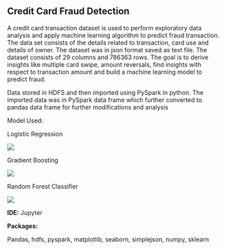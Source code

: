 <h2>Credit Card Fraud Detection</h2>
<p>A credit card transaction dataset is used to perform exploratory data analysis and apply machine learning algorithm to predict fraud transaction. The data set consists of the details related to transaction, card use and details of owner. The dataset was in json format saved as text file. The dataset consists of 29 columns and 786363 rows. The goal is to derive insights like multiple card swipe, amount reversals, find insights with respect to transaction amount and build a machine learning model to predict fraud.</p>
<p>Data stored in HDFS and then imported using PySpark in python. The imported data was in PySpark data frame which further converted to pandas data frame for further modifications and analysis</p>
<p>Model Used:</p>
<p>Logistic Regression</p>
<p>
    <img src="https://github.com/rkhatu97/Credit-Card-Fraud-Detection/master/Credit_card_fraud_detection/logistic_regression.png" />
</p>
<p>Gradient Boosting</p>
<p>
    <img src="https://github.com/rkhatu97/Credit-Card-Fraud-Detection/blob/master/Credit_card_fraud_detection/GBM.png" />
</p>
<p>Random Forest Classifier</p>
<p>
    <img src="https://github.com/rkhatu97/Credit-Card-Fraud-Detection/blob/master/Credit_card_fraud_detection/random_forest.png" />
</p>
<p><b>IDE:</b> Jupyter</p>
<p><b>Packages:</b></p>
<p>Pandas, hdfs, pyspark, matplotlib, seaborn, simplejson, numpy, sklearn </p>

